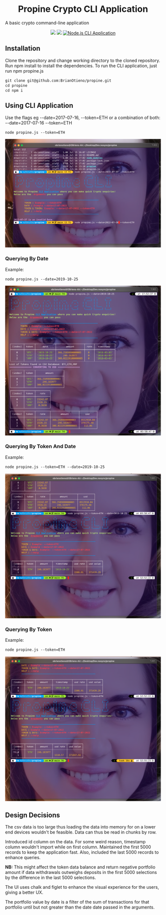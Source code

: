 <p align="center">
  <h1 align="center">Propine Crypto CLI Application</h1>
A basic crypto command-line application
</p>

<!-- Shields -->
<p align="center">
<a rel="license" href="http://creativecommons.org/licenses/by/"><img src="https://badgen.net/badge/License/ MIT/green"/></a>
<img src="https://badgen.net/badge/Last%20Update/Jul%202022/green" /> 
<a href="https://github.com/BrianOtieno/propine" target="_blank">
  <img src="https://badgen.net/badge/Propine/CLI Application/purple"  alt="Node.js CLI Application"/>
</a> 
</p>

<p>
  <h2>Installation</h2>

Clone the repository and change working directory to the cloned repository. Run npm install to install the dependencies. To run the CLI application, just run npm propine.js
```
git clone git@github.com:BrianOtieno/propine.git
cd propine
cd npm i 
```
</p> 

<p>
  <h2>Using CLI Application</h2>

Use the flags eg --date=2017-07-16, --token=ETH or a combination of both: --date=2017-07-16 --token=ETH
```
node propine.js --token=ETH
```
![Propine CLI](/propine/images/propine.png) 
</p> 

<p>
  <h3>Querying By Date</h3>

Example: 
```
node propine.js --date=2019-10-25

```

![Propine CLI](/propine/images/date.png) 
</p>

<p>
  <h3>Querying By Token And Date</h3>

Example: 
```
node propine.js --token=ETH --date=2019-10-25

```

![Propine CLI](/propine/images/tokenanddate.png) 
</p>

<p>
  <h3>Querying By Token</h3>

Example: 
```
node propine.js --token=ETH

```

![Propine CLI](/propine/images/token.png) 
</p>

<p>
  <h2>Design Decisions</h2>
The csv data is too large thus loading the data into memory for on a lower end devices wouldn't be feasible. Data can thus be read in chunks by row.

Introduced id column on the data. For some weird reason, timestamp column wouldn't import while on first column. Maintained the first 5000 records to keep the application fast. Also, included the last 5000 records to enhance queries. 

<strong>NB:</strong> This might affect the token data balance and return negative portfolio amount if data withdrawals outweighs deposits in the first 5000 selections by the difference in the last 5000 selections.

The UI uses chalk and figlet to enhance the visual experience for the users, giving a better UX.

The portfolio value by date is a filter of the sum of transactions for that portfolio until but not greater than the date date passed in the arguments.
</p>